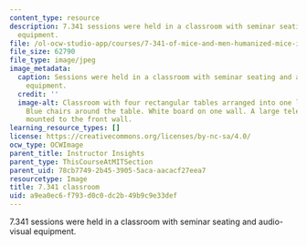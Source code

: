 ```yaml
---
content_type: resource
description: 7.341 sessions were held in a classroom with seminar seating and audio-visual
  equipment.
file: /ol-ocw-studio-app/courses/7-341-of-mice-and-men-humanized-mice-in-cancer-research-spring-2015/a9ea0ec6f793d0c0dc2b49b9c9e33def_7.341_classroom.jpg
file_size: 62790
file_type: image/jpeg
image_metadata:
  caption: Sessions were held in a classroom with seminar seating and audio-visual
    equipment.
  credit: ''
  image-alt: Classroom with four rectangular tables arranged into one larger rectangle.
    Blue chairs around the table. White board on one wall. A large television monitor
    mounted to the front wall.
learning_resource_types: []
license: https://creativecommons.org/licenses/by-nc-sa/4.0/
ocw_type: OCWImage
parent_title: Instructor Insights
parent_type: ThisCourseAtMITSection
parent_uid: 78cb7749-2b45-3905-5aca-aacacf27eea7
resourcetype: Image
title: 7.341 classroom
uid: a9ea0ec6-f793-d0c0-dc2b-49b9c9e33def
---
```

7.341 sessions were held in a classroom with seminar seating and audio-visual equipment.